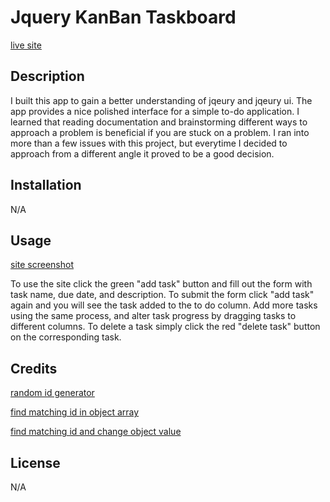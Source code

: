 # Jquery KanBan Taskboard

[live site](https://anton-oz.github.io/KanBan-TaskBoard/)

## Description

I built this app to gain a better understanding of jqeury and jqeury ui. The app provides a nice polished interface for a simple to-do application. I learned that reading documentation and brainstorming different ways to approach a problem is beneficial if you are stuck on a problem. I ran into more than a few issues with this project, but everytime I decided to approach from a different angle it proved to be a good decision.

## Installation

N/A

## Usage

[site screenshot](./assets/sources/kanbanboardScreenshot.png)

To use the site click the green "add task" button and fill out the form with task name, due date, and description. To submit the form click "add task" again and you will see the task added to the to do column. Add more tasks using the same process, and alter task progress by dragging tasks to different columns. To delete a task simply click the red "delete task" button on the corresponding task.

## Credits

[random id generator](https://stackoverflow.com/questions/3231459/how-can-i-create-unique-ids-with-javascript)

[find matching id in object array](./assets/sources/chatgpt%20find%20match%20id.md)

[find matching id and change object value](./assets/sources/chatgpt%20object%20id.md)



## License

N/A